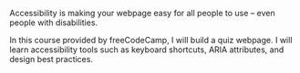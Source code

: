 Accessibility is making your webpage easy for all people to use – even people with disabilities.

In this course provided by freeCodeCamp, I will build a quiz webpage. I will learn accessibility tools such as keyboard shortcuts, ARIA attributes, and design best practices.